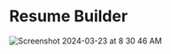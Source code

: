 # Resume Builder
![Screenshot 2024-03-23 at 8 30 46 AM](https://github.com/judesonleo/Resume-builder/assets/77841006/05c19ae3-f7f5-4848-8454-1f9a909a7bf6)

